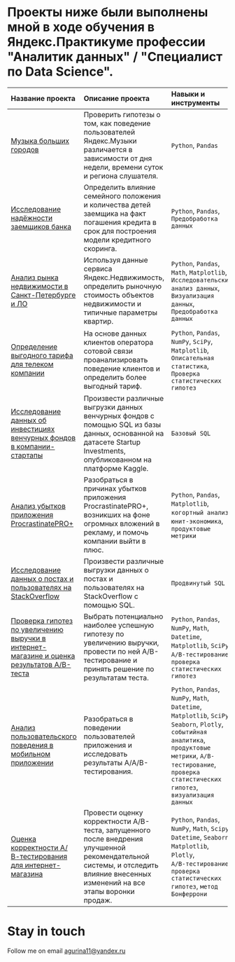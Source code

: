 # Проекты ниже были выполнены мной в ходе обучения в Яндекс.Практикуме профессии "Аналитик данных" / "Специалист по Data Science".


|Название проекта|Описание проекта|Навыки и инструменты|Сферы деятельности|Направления деятельности|
|:-|:-|:-|:-|:-|
|[Музыка больших городов](https://github.com/raccoon007/yandex_practicum/tree/main/1_music)|Проверить гипотезы о том, как поведение пользователей Яндекс.Музыки различается в зависимости от дня недели, времени суток и региона слушателя.|`Python`, `Pandas`|Интернет-сервисы, <br />Стриминговые сервисы|Data Analyst|
|[Исследование надёжности заемщиков банка](https://github.com/raccoon007/yandex_practicum/tree/main/2_bank)|Определить влияние семейного положения и количества детей заемщика на факт погашения кредита в срок для построения модели кредитного скоринга.|`Python`, `Pandas`, `Предобработка данных`|Банковская сфера, <br />Кредитование|Data Analyst, <br />Финансовый аналитик|
|[Анализ рынка недвижимости в Санкт-Петербурге и ЛО](https://github.com/raccoon007/yandex_practicum/tree/main/3_apartments)|Используя данные сервиса Яндекс.Недвижимость, определить рыночную стоимость объектов недвижимости и типичные параметры квартир.|`Python`, `Pandas`, `Math`, `Matplotlib`,<br />`Исследовательский анализ данных`, <br />`Визуализация данных`, `Предобработка данных`|Интернет-сервисы, Площадки объявлений|Маркетинг аналитик, <br />Fraud-аналитик, <br />Data Analyst|
|[Определение выгодного тарифа для телеком компании](https://github.com/raccoon007/yandex_practicum/tree/main/4_telekom)|На основе данных клиентов оператора сотовой связи проанализировать поведение клиентов и определить более выгодный тариф.|`Python`, `Pandas`, `NumPy`, `SciPy`, `Matplotlib`,<br /> `Описательная статистика`, `Проверка статистических гипотез`|Телеком|Маркетинг аналитик, <br />Продуктовый аналитик, <br />Data Analyst|
|[Исследование данных об инвестициях венчурных фондов в компании-стартапы](https://github.com/raccoon007/yandex_practicum/tree/main/6_basic_sql)|Произвести различные выгрузки данных венчурных фондов с помощью SQL из базы данных, основанной на датасете Startup Investments, опубликованном на  платформе Kaggle.|`Базовый SQL`| Cтартапы, <br />Инвестиции|Data Analyst, <br />Финансовый аналитик, <br />Аналитик (универсал)|
|[Анализ убытков приложения ProcrastinatePRO+](https://github.com/raccoon007/yandex_practicum/tree/main/7_unit_economics)|Разобраться в причинах убытков приложения ProcrastinatePRO+, возникших на фоне огромных вложений в рекламу, и помочь компании выйти в плюс.|`Python`, `Pandas`, `Matplotlib`, `когортный анализ`, `юнит-экономика`, `продуктовые метрики`|Интернет-сервисы, Стартапы|Маркетинг-аналитик, Продуктовый аналитик|
|[Исследование данных о постах и пользователях на StackOverflow](https://github.com/raccoon007/yandex_practicum/tree/main/8_advanced_sql)|Произвести различные выгрузки данных о постах и пользователях на StackOverflow с помощью SQL.|`Продвинутый SQL`|Интернет-сервисы|Data Analyst, Аналитик (универсал)|
|[Проверка гипотез по увеличению выручки в интернет-магазине и оценка результатов А/В-теста](https://github.com/raccoon007/yandex_practicum/tree/main/9_hypotheses_and_a_b_test)|Выбрать потенциально наиболее успешную гипотезу по увеличению выручки, провести по ней А/В-тестирование и принять решение по результатам теста.|`Python`, `Pandas`, `NumPy`, `Math`, `Datetime`, `Matplotlib`, `SciPy`, <br />`A/B-тестирование`, `проверка статистических гипотез`|Интернет-магазины|Маркетинг-аналитик|
|[Анализ пользовательского поведения в мобильном приложении](https://github.com/raccoon007/yandex_practicum/tree/main/10_sales_funnel)|Разобраться в поведении пользователей приложения и исследовать результаты А/А/В-тестирования.|`Python`, `Pandas`, `NumPy`, `Math`, `Datetime`, `Matplotlib`, `SciPy`, `Seaborn`, `Plotly`, `событийная аналитика`, `продуктовые метрики`, `A/B-тестирование`, `проверка статистических гипотез`, `визуализация данных`|Стартапы, Бизнес, Интернет-сервисы|Маркетинг-аналитик, Продуктовый аналитик|
|[Оценка корректности А/В-тестирования для интернет-магазина](https://github.com/raccoon007/yandex_practicum/tree/main/a_b_test)|Провести оценку корректности A/B-теста, запущенного после внедрения улучшенной рекомендательной системы, и отследить влияние внесенных изменений на все этапы воронки продаж.|`Python`, `Pandas`, `NumPy`, `Math`, `Scipy`, `Datetime`, `Seaborn`, `Matplotlib`, `Plotly`, <br />`А/В-тестирование`, `проверка статистических гипотез`, `метод Бонферрони`|Интернет-сервисы, Интернет-магазины|Маркетинг-аналитик, Продуктовый аналитик|

# Stay in touch
Follow me on email
agurina11@yandex.ru

